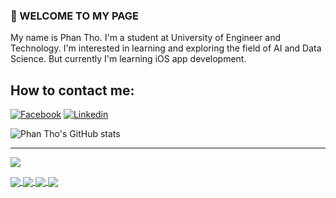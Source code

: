 ### 👋 WELCOME TO MY PAGE
My name is Phan Tho. I'm a student at University of Engineer and Technology. I'm interested in learning and exploring the field of AI and Data Science. But currently I'm learning iOS app development.
## How to contact me:
[![Facebook](https://img.shields.io/badge/Facebook-%231877F2.svg?logo=Facebook&logoColor=white)](https://www.facebook.com/profile.php?id=100054615060962) 
[![Linkedin](https://img.shields.io/badge/Linkedin-%231877F2.svg?logo=Linkedin&logoColor=white)](https://www.linkedin.com/in/phan-bá-th%E1%BB%8D-96088928a/) 

![Phan Tho's GitHub stats](https://github-readme-stats.vercel.app/api?username=phan-tho&hide=contribs,prs,issues&theme=radical)

---

[![](https://visitcount.itsvg.in/api?id=phan-tho&icon=0&color=0)](https://visitcount.itsvg.in)


<a href="https://github.com/phan-tho/RapidRoll">
  <!-- Change the `github-readme-stats.anuraghazra1.vercel.app` to `github-readme-stats.vercel.app`  -->
  <img align="center" src="https://github-readme-stats.anuraghazra1.vercel.app/api/pin/?username=phan-tho&repo=RapidRoll&theme=radical" />
</a>  

<a href="https://github.com/phan-tho/Tai-Xiu">
  <!-- Change the `github-readme-stats.anuraghazra1.vercel.app` to `github-readme-stats.vercel.app`  -->
  <img align="center" src="https://github-readme-stats.anuraghazra1.vercel.app/api/pin/?username=phan-tho&repo=Tai-Xiu&theme=merko" />
</a>

<a href="https://github.com/phan-tho/SpecificPoint">
  <!-- Change the `github-readme-stats.anuraghazra1.vercel.app` to `github-readme-stats.vercel.app`  -->
  <img align="center" src="https://github-readme-stats.anuraghazra1.vercel.app/api/pin/?username=phan-tho&repo=SpecificPoint&theme=onedark" />
</a>  

<a href="https://github.com/phan-tho/CaRo">
  <!-- Change the `github-readme-stats.anuraghazra1.vercel.app` to `github-readme-stats.vercel.app`  -->
  <img align="center" src="https://github-readme-stats.anuraghazra1.vercel.app/api/pin/?username=phan-tho&repo=CaRo&theme=cobalt" />
</a>
